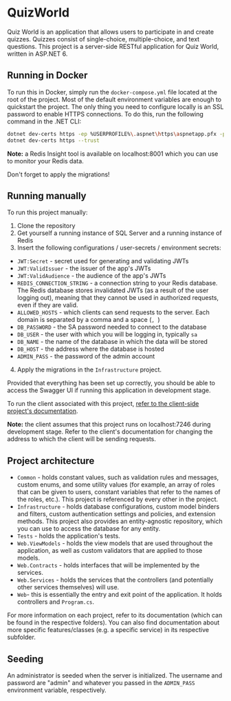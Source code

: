 # QuizWorld

Quiz World is an application that allows users to participate in and create quizzes. Quizzes consist of single-choice, multiple-choice, and text questions. This project is a server-side RESTful application for Quiz World, written in ASP.NET 6.

## Running in Docker
To run this in Docker, simply run the ``docker-compose.yml`` file located at the root of the project.
Most of the default environment variables are enough to quickstart the project. The only thing you need to configure locally is an SSL password to enable HTTPS connections. To do this, run the following command in the .NET CLI:

```bash
dotnet dev-certs https -ep %USERPROFILE%\.aspnet\https\aspnetapp.pfx -p 7a15279b-6c3a-42b1-978c-1e5dfa029b7e
dotnet dev-certs https --trust
```

**Note:** a Redis Insight tool is available on localhost:8001 which you can use to monitor your Redis data.

Don't forget to apply the migrations!

## Running manually
To run this project manually:
1) Clone the repository
2) Get yourself a running instance of SQL Server and a running instance of Redis
3) Insert the following configurations / user-secrets / environment secrets:
- ``JWT:Secret`` - secret used for generating and validating JWTs
- ``JWT:ValidIssuer`` - the issuer of the app's JWTs
- ``JWT:ValidAudience`` - the audience of the app's JWTs
- ``REDIS_CONNECTION_STRING`` - a connection string to your Redis database. The Redis database stores invalidated JWTs (as a result of the user logging out), meaning that they cannot be used in authorized requests, even if they are valid.
- ``ALLOWED_HOSTS`` - which clients can send requests to the server. Each domain is separated by a comma and a space (``, ``)
- ``DB_PASSWORD`` - the SA password needed to connect to the database
- ``DB_USER`` - the user with which you will be logging in, typically ``sa``
- ``DB_NAME`` - the name of the database in which the data will be stored
- ``DB_HOST`` - the address where the database is hosted
- ``ADMIN_PASS`` - the password of the admin account
4) Apply the migrations in the ``Infrastructure`` project.

Provided that everything has been set up correctly, you should be able to access the Swagger UI if running this application in development stage.

To run the client associated with this project, [refer to the client-side project's documentation](https://github.com/RyotaMitaraiWeb/Quiz-World).

**Note:** the client assumes that this project runs on localhost:7246 during development stage. Refer to the client's documentation for changing the address to which the client will be sending requests.

## Project architecture
- ``Common`` - holds constant values, such as validation rules and messages, custom enums, and some utility values (for example, an array of roles that can be given to users, constant variables that refer to the names of the roles, etc.). This project is referenced by every other in the project.
- ``Infrastructure`` - holds database configurations, custom model binders and filters, custom authentication settings and policies, and extension methods. This project also provides an entity-agnostic repository, which you can use to access the database for any entity.
- ``Tests`` - holds the application's tests.
- ``Web.ViewModels`` - holds the view models that are used throughout the application, as well as custom validators that are applied to those models.
- ``Web.Contracts`` - holds interfaces that will be implemented by the services.
- ``Web.Services`` - holds the services that the controllers (and potentially other services themselves) will use.
- ``Web``- this is essentially the entry and exit point of the application. It holds controllers and ``Program.cs``.

For more information on each project, refer to its documentation (which can be found in the respective folders). You can also find documentation about more specific features/classes (e.g. a specific service) in its respective subfolder.

## Seeding
An administrator is seeded when the server is initialized. The username and password are "admin" and whatever you passed in the ``ADMIN_PASS`` environment variable, respectively.
